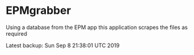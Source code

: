 # EPMgrabber
Using a database from the EPM app this application scrapes the files as required


Latest backup: Sun Sep 8 21:38:01 UTC 2019
